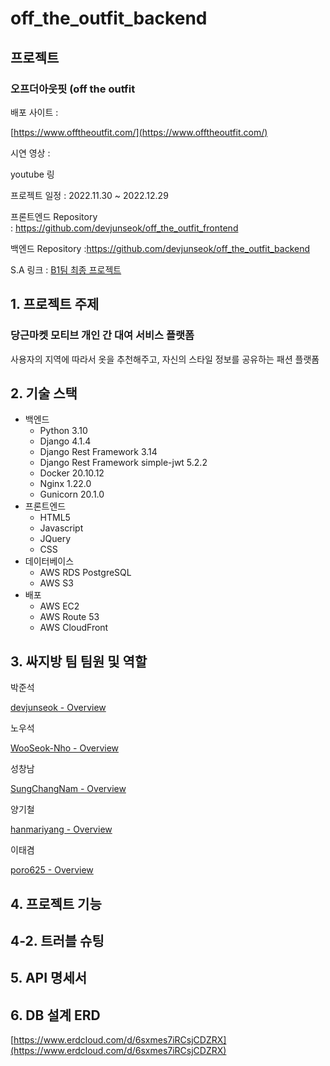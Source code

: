 # off_the_outfit_backend
## 프로젝트

### 오프더아웃핏 (off the outfit

배포 사이트 :

[https://www.offtheoutfit.com/](https://www.offtheoutfit.com/)

시연 영상 :

youtube 링

프로젝트 일정 : 2022.11.30 ~ 2022.12.29

프론트엔드 Repository : https://github.com/devjunseok/off_the_outfit_frontend

백엔드  Repository :https://github.com/devjunseok/off_the_outfit_backend

S.A 링크 : [B1팀 최종 프로젝트](https://www.notion.so/B1-27932c8fdffb4308901a7ecdabade724) 

## 1. 프로젝트 주제

### 당근마켓 모티브 개인 간 대여 서비스 플랫폼

사용자의 지역에 따라서 옷을 추천해주고, 자신의 스타일 정보를 공유하는 패션 플랫폼

## 2. 기술 스택

- 백엔드
    - Python 3.10
    - Django 4.1.4
    - Django Rest Framework 3.14
    - Django Rest Framework simple-jwt 5.2.2
    - Docker 20.10.12
    - Nginx 1.22.0
    - Gunicorn 20.1.0
- 프론트엔드
    - HTML5
    - Javascript
    - JQuery
    - CSS
- 데이터베이스
    - AWS RDS PostgreSQL
    - AWS S3
- 배포
    - AWS EC2
    - AWS Route 53
    - AWS CloudFront

## 3. 싸지방 팀 팀원 및 역할

박준석 

[devjunseok - Overview](https://github.com/devjunseok)

노우석 

[WooSeok-Nho - Overview](https://github.com/WooSeok-Nho/)

성창남 

[SungChangNam - Overview](https://github.com/SungChangNam)

양기철 

[hanmariyang - Overview](https://github.com/hanmariyang)

이태겸 

[poro625 - Overview](https://github.com/poro625)

## 4. 프로젝트 기능

## 4-2. 트러블 슈팅

## 5. API 명세서

## 6. DB 설계 ERD

[https://www.erdcloud.com/d/6sxmes7iRCsjCDZRX](https://www.erdcloud.com/d/6sxmes7iRCsjCDZRX)
